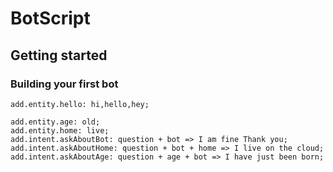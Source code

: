# BotScript
## Getting started
### Building your first bot

```
add.entity.hello: hi,hello,hey;

add.entity.age: old;
add.entity.home: live;
add.intent.askAboutBot: question + bot => I am fine Thank you;
add.intent.askAboutHome: question + bot + home => I live on the cloud;
add.intent.askAboutAge: question + age + bot => I have just been born;
```
